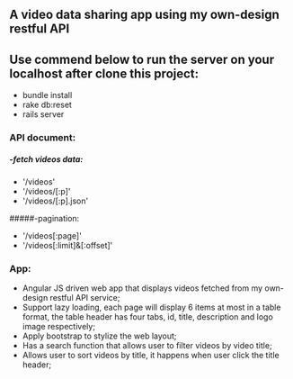 ## A video data sharing app using my own-design restful API

## Use commend below to run the server on your localhost after clone this project:
* bundle install
* rake db:reset
* rails server

### API document:    
##### -fetch videos data:
* '/videos'
* '/videos/[:p]'
* '/videos/[:p].json'


#####-pagination:
* '/videos[:page]'
* '/videos[:limit]&[:offset]'

### App:
- Angular JS driven web app that displays videos fetched from my own-design restful API service;
- Support lazy loading, each page will display 6 items at most in a table format, the table header has four tabs, id, title, description and logo image respectively;
- Apply bootstrap to stylize the web layout;
- Has a search function that allows user to filter videos by video title;
- Allows user to sort videos by title, it happens when user click the title header;